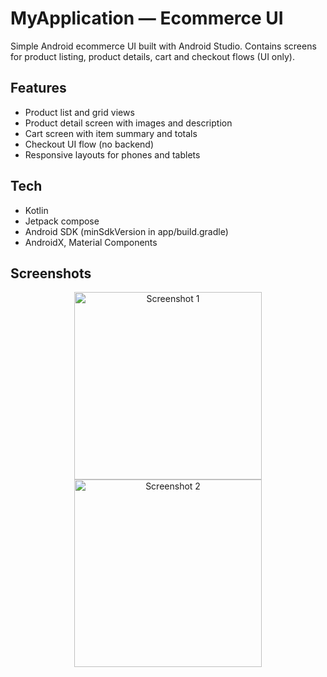 # MyApplication — Ecommerce UI

Simple Android ecommerce UI built with Android Studio. Contains screens for product listing, product details, cart and checkout flows (UI only).

## Features
- Product list and grid views
- Product detail screen with images and description
- Cart screen with item summary and totals
- Checkout UI flow (no backend)
- Responsive layouts for phones and tablets

## Tech
- Kotlin
- Jetpack compose
- Android SDK (minSdkVersion in app/build.gradle)
- AndroidX, Material Components
  

## Screenshots
<p align="center">
  <img src="https://github.com/user-attachments/assets/fd88dc16-1f04-40fa-b4cc-0e463a175a80" alt="Screenshot 1" width="300"/>
  <img src="https://github.com/user-attachments/assets/9a4bf2d2-9fd5-4f73-9e6e-9cca72848f5f" alt="Screenshot 2" width="300"/>
</p>

